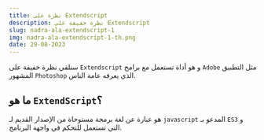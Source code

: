 ```yaml
---
title: نظرة على Extendscript
description: نظرة خفيفة على Extendscript
slug: nadra-ala-extendscript-1
img: nadra-ala-extendscript-1-th.png
date: 29-08-2023
---
```

سنلقي نظرة خفيفة على `Extendscript` و هو أداة تستعمل مع برامج `Adobe` مثل التطبيق المشهور `Photoshop` الذي يعرفه عامة الناس. 
## ما هو `ExtendScript`؟
هو عبارة عن لغة برمجة مستوحاة من الإصدار القديم لـ `javascript` المدعو بـ `ES3` و التي تستعمل للتحكم في واجهة البرنامج. 